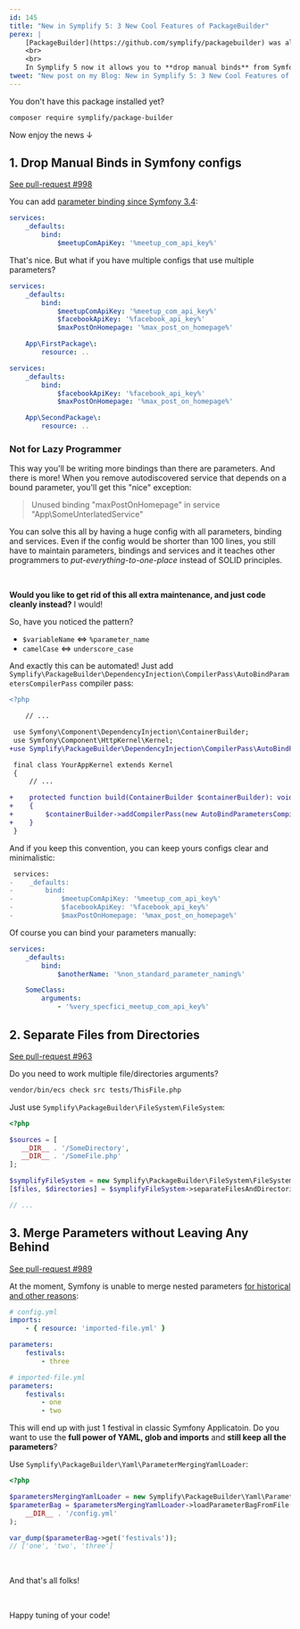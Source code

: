 ```yaml
---
id: 145
title: "New in Symplify 5: 3 New Cool Features of PackageBuilder"
perex: |
    [PackageBuilder](https://github.com/symplify/packagebuilder) was always sort of meta package with all **the cool and shiny features anyone can use**. After all, it's the most downloaded Symplify package hitting almost [1000 downloads a day](https://packagist.org/packages/symplify/package-builder/stats).
    <br>
    <br>
    In Symplify 5 now it allows you to **drop manual binds** from Symfony configs, separate files from directories **in one method** and merge nested YAML parameters **with 1&nbsp;service**.
tweet: "New post on my Blog: New in Symplify 5: 3 New Cool Features of PackageBuilder #symfony #autowiring #yaml"
---
```


You don't have this package installed yet?

```bash
composer require symplify/package-builder
```

Now enjoy the news ↓

## 1. Drop Manual Binds in Symfony configs

<a href="https://github.com/symplify/symplify/pull/998" class="btn btn-dark btn-sm">
    <em class="fab fa-github fa-fw"></em>
    See pull-request #998
</a>

You can add [parameter binding since Symfony 3.4](https://symfony.com/blog/new-in-symfony-3-4-local-service-binding):

```yaml
services:
    _defaults:
        bind:
            $meetupComApiKey: '%meetup_com_api_key%'
```

That's nice. But what if you have multiple configs that use multiple parameters?

```yaml
services:
    _defaults:
        bind:
            $meetupComApiKey: '%meetup_com_api_key%'
            $facebookApiKey: '%facebook_api_key%'
            $maxPostOnHomepage: '%max_post_on_homepage%'

    App\FirstPackage\:
        resource: ..
```

```yaml
services:
    _defaults:
        bind:
            $facebookApiKey: '%facebook_api_key%'
            $maxPostOnHomepage: '%max_post_on_homepage%'

    App\SecondPackage\:
        resource: ..
```

### Not for Lazy Programmer

This way you'll be writing more bindings than there are parameters. And there is more! When you remove autodiscovered service that depends on a bound parameter, you'll get this "nice" exception:

<blockquote class="blockquote">
    Unused binding "maxPostOnHomepage" in service "App\SomeUnterlatedService"
</blockquote>

You can solve this all by having a huge config with all parameters, binding and services. Even if the config would be shorter than 100 lines, you still have to maintain parameters, bindings and services and it teaches other programmers to *put-everything-to-one-place* instead of SOLID principles.

<br>

**Would you like to get rid of this all extra maintenance, and just code cleanly instead?** I would!

So, have you noticed the pattern?

- `$variableName` <=> `%parameter_name`
- `camelCase` <=> `underscore_case`

And exactly this can be automated! Just add `Symplify\PackageBuilder\DependencyInjection\CompilerPass\AutoBindParametersCompilerPass` compiler pass:

```diff
<?php

    // ...

 use Symfony\Component\DependencyInjection\ContainerBuilder;
 use Symfony\Component\HttpKernel\Kernel;
+use Symplify\PackageBuilder\DependencyInjection\CompilerPass\AutoBindParametersCompilerPass;

 final class YourAppKernel extends Kernel
 {
     // ...

+    protected function build(ContainerBuilder $containerBuilder): void
+    {
+        $containerBuilder->addCompilerPass(new AutoBindParametersCompilerPass());
+    }
 }
```

And if you keep this convention, you can keep yours configs clear and minimalistic:

```diff
 services:
-    _defaults:
-        bind:
-            $meetupComApiKey: '%meetup_com_api_key%'
-            $facebookApiKey: '%facebook_api_key%'
-            $maxPostOnHomepage: '%max_post_on_homepage%'
```

Of course you can bind your parameters manually:

```yaml
services:
    _defaults:
        bind:
            $anotherName: '%non_standard_parameter_naming%'

    SomeClass:
        arguments:
            - '%very_specfici_meetup_com_api_key%'
```

## 2. Separate Files from Directories

<a href="https://github.com/symplify/symplify/pull/963" class="btn btn-dark btn-sm">
    <em class="fab fa-github fa-fw"></em>
    See pull-request #963
</a>

Do you need to work multiple file/directories arguments?

```bash
vendor/bin/ecs check src tests/ThisFile.php
```

Just use `Symplify\PackageBuilder\FileSystem\FileSystem`:

```php
<?php

$sources = [
   __DIR__ . '/SomeDirectory',
   __DIR__ . '/SomeFile.php'
];

$symplifyFileSystem = new Symplify\PackageBuilder\FileSystem\FileSystem;
[$files, $directories] = $symplifyFileSystem->separateFilesAndDirectories($sources);

// ...
```

## 3. Merge Parameters without Leaving Any Behind

<a href="https://github.com/symplify/symplify/pull/989" class="btn btn-dark btn-sm">
    <em class="fab fa-github fa-fw"></em>
    See pull-request #989
</a>

At the moment, Symfony is unable to merge nested parameters [for historical and other reasons](https://github.com/symfony/symfony/issues/26713):

```yaml
# config.yml
imports:
    - { resource: 'imported-file.yml' }

parameters:
    festivals:
        - three
```

```yaml
# imported-file.yml
parameters:
    festivals:
        - one
        - two
```

This will end up with just 1 festival in classic Symfony Applicatoin. Do you want to use the **full power of YAML, glob and imports** and **still keep all the parameters**?

Use `Symplify\PackageBuilder\Yaml\ParameterMergingYamlLoader`:

```php
<?php

$parametersMergingYamlLoader = new Symplify\PackageBuilder\Yaml\ParameterMergingYamlLoader;
$parameterBag = $parametersMergingYamlLoader->loadParameterBagFromFile(
    __DIR__ . '/config.yml'
);

var_dump($parameterBag->get('festivals'));
// ['one', 'two', 'three']
```

<br>

And that's all folks!

<br>

Happy tuning of your code!

